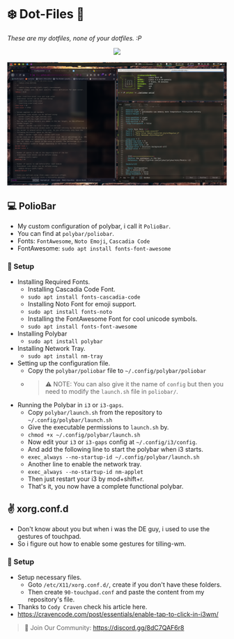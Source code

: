# :snowflake: Dot-Files :rocket:
*These are my dotfiles, none of your dotfiles. :P*

<p align="center"><img src="https://i.imgur.com/a0qDdtI.png" /></p>

![Mine DotFiles](./screenshots/custom_polybar.png)




## :computer: PolioBar
- My custom configuration of polybar, i call it `PolioBar`.
- You can find at `polybar/poliobar`.
- Fonts: `FontAwesome`, `Noto Emoji`, `Cascadia Code`
- FontAwesome: `sudo apt install fonts-font-awesome`

### :rocket: Setup
- Installing Required Fonts.
    + Installing Cascadia Code Font.
    + `sudo apt install fonts-cascadia-code`
    + Installing Noto Font for emoji support.
    + `sudo apt install fonts-noto`
    + Installing the FontAwesome Font for cool unicode symbols.
    + `sudo apt install fonts-font-awesome`
- Installing Polybar
    + `sudo apt install polybar`
- Installing Network Tray.
    + `sudo apt install nm-tray`
- Setting up the configuration file.
    + Copy the `polybar/poliobar` file to `~/.config/polybar/poliobar`
    + > :warning: NOTE: You can also give it the name of `config` but then you need to modify the `launch.sh` file in `poliobar/`.
- Running the Polybar in `i3` or `i3-gaps`.
    + Copy `polybar/launch.sh` from the repository to  `~/.config/polybar/launch.sh`
    + Give the executable permissions to `launch.sh` by.
    + `chmod +x ~/.config/polybar/launch.sh`
    + Now edit your `i3` or `i3-gaps` config at `~/.config/i3/config`.
    + And add the following line to start the polybar when i3 starts.
    + `exec_always --no-startup-id ~/.config/polybar/launch.sh`
    + Another line to enable the network tray.
    + `exec_always --no-startup-id nm-applet`
    + Then just restart your i3 by <key>mod+shift+r</key>.
    + That's it, you now have a complete functional polybar.


## :v: xorg.conf.d
- Don't know about you but when i was the DE guy, i used to use the gestures of touchpad.
- So i figure out how to enable some gestures for tilling-wm.
### :rocket: Setup
- Setup necessary files.
    + Goto `/etc/X11/xorg.conf.d/`, create if you don't have these folders. 
    + Then create `90-touchpad.conf` and paste the content from my repository's file.
- Thanks to `Cody Craven` check his article here.
- https://cravencode.com/post/essentials/enable-tap-to-click-in-i3wm/



> :speech_balloon: Join Our Community: https://discord.gg/8dC7QAF6r8
